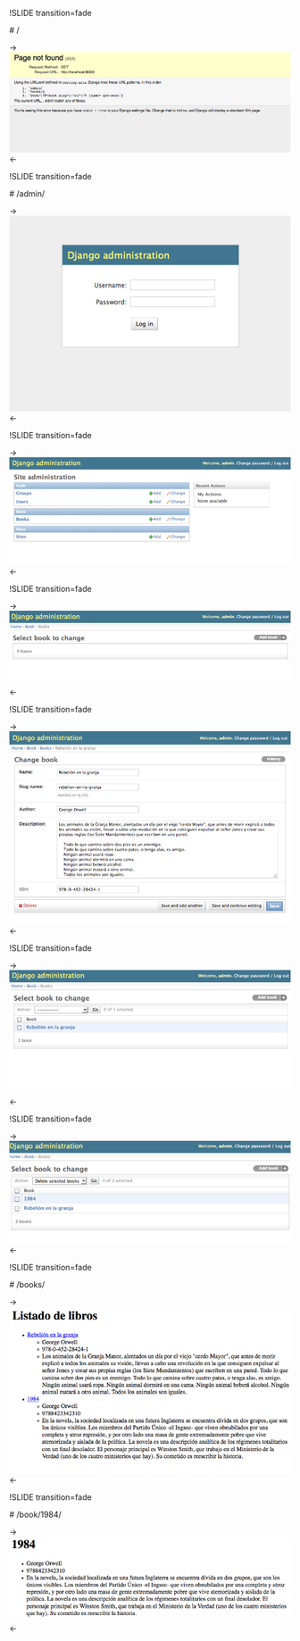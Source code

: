 !SLIDE transition=fade

# /

-> ![Index](demo_index.png) <-

!SLIDE transition=fade

# /admin/

-> ![Index](demo_admin01.png) <-

!SLIDE transition=fade

-> ![Index](demo_admin02.png) <-

!SLIDE transition=fade

-> ![Index](demo_admin03.png) <-

!SLIDE transition=fade

-> ![Index](demo_admin04.png) <-

!SLIDE transition=fade

-> ![Index](demo_admin05.png) <-

!SLIDE transition=fade

-> ![Index](demo_admin06.png) <-

!SLIDE transition=fade

# /books/

-> ![Index](book_list.png) <-

!SLIDE transition=fade

# /book/1984/

-> ![Index](book_get.png) <-
